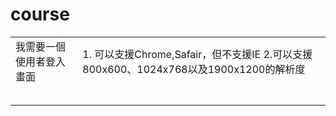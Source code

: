 # course

|   |   |
|---|---|
| 我需要一個使用者登入畫面  | 1. 可以支援Chrome,Safair，但不支援IE 2.可以支援800x600、1024x768以及1900x1200的解析度|
|   |   |
|   |   |
|   |   |
|   |   |
|   |   |
